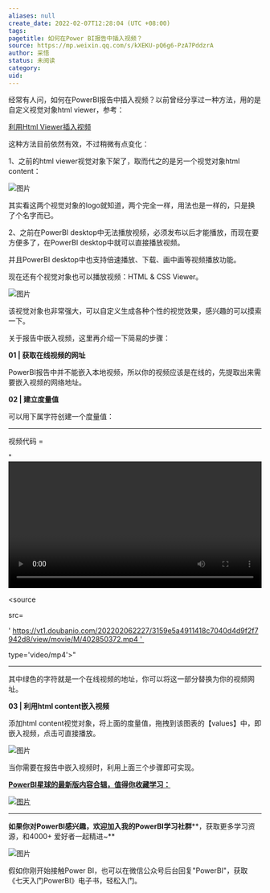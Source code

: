 ```yaml
---
aliases: null
create_date: 2022-02-07T12:28:04 (UTC +08:00)
tags: 
pagetitle: 如何在Power BI报告中插入视频？
source: https://mp.weixin.qq.com/s/kXEKU-pQ6g6-PzA7PddzrA
author: 采悟
status: 未阅读
category: 
uid: 
---
```


经常有人问，如何在PowerBI报告中插入视频？以前曾经分享过一种方法，用的是自定义视觉对象html viewer，参考：  

[利用Html Viewer插入视频](http://mp.weixin.qq.com/s?__biz=MzA4MzQwMjY4MA==&mid=2484069988&idx=1&sn=697c043319d15116cd028c23f98ae8b5&chksm=8e0c4cb3b97bc5a5abc34fe1817c950134b1f30c99408563cd83e3ac0526cd18562b9bbc4ccb&scene=21#wechat_redirect)

这种方法目前依然有效，不过稍微有点变化：

1、之前的html viewer视觉对象下架了，取而代之的是另一个视觉对象html content：

![图片](https://mmbiz.qpic.cn/mmbiz_jpg/aHEbZtANQJOBCgBSLyhqGkJibBvHtd00XVlAYqrIt0QiaaSEuW19HC26q5Wj0ibpiahq3sHPBEP2rlaicq29QCo1IOQ/640?wx_fmt=jpeg&wxfrom=5&wx_lazy=1&wx_co=1)

其实看这两个视觉对象的logo就知道，两个完全一样，用法也是一样的，只是换了个名字而已。

2、之前在PowerBI desktop中无法播放视频，必须发布以后才能播放，而现在要方便多了，在PowerBI desktop中就可以直接播放视频。

并且PowerBI desktop中也支持倍速播放、下载、画中画等视频播放功能。

现在还有个视觉对象也可以播放视频：HTML & CSS Viewer。

![图片](https://mmbiz.qpic.cn/mmbiz_jpg/aHEbZtANQJOBCgBSLyhqGkJibBvHtd00XWJ3DOG9v3icYFSBTLS1v0alDRLLwgYuoQ1yNeuRV8T0iblh65icDzkJWA/640?wx_fmt=jpeg&wxfrom=5&wx_lazy=1&wx_co=1)

该视觉对象也非常强大，可以自定义生成各种个性的视觉效果，感兴趣的可以摸索一下。  

关于报告中嵌入视频，这里再介绍一下简易的步骤：

**01 | 获取在线视频的网址**

PowerBI报告中并不能嵌入本地视频，所以你的视频应该是在线的，先提取出来需要嵌入视频的网络地址。

**02 | 建立度量值**

可以用下属字符创建一个度量值：

___

视频代码 \=

"<video width='100%' controls>

<source

src=

' https://vt1.doubanio.com/202202062227/3159e5a4911418c7040d4d9f2f7942d8/view/movie/M/402850372.mp4 ' 

type='video/mp4'>"

___

其中绿色的字符就是一个在线视频的地址，你可以将这一部分替换为你的视频网址。

**03 | 利用html content嵌入视频**

添加html content视觉对象，将上面的度量值，拖拽到该图表的【values】中，即嵌入视频，点击可直接播放。

![图片](https://mmbiz.qpic.cn/mmbiz_jpg/aHEbZtANQJMec784Cj2ibbB7ib8wTlibdjD2ibeIXK5XjAfJEiajAhVjHIMg69TTUvLsic84ZIfFozzzRibHrb3Svicyyg/640?wx_fmt=jpeg&wxfrom=5&wx_lazy=1&wx_co=1)

当你需要在报告中嵌入视频时，利用上面三个步骤即可实现。

[**PowerBI星球的最新版****内容合辑****，值得你收藏学习：**](http://mp.weixin.qq.com/s?__biz=MzA4MzQwMjY4MA==&mid=2484078675&idx=1&sn=07abf841815e43fb0a554081c82de72a&chksm=8e13a284b9642b92d07b518abe3e6e2e2ef5066c0941c1ced26a245a6990b4330830431789a9&scene=21#wechat_redirect)

[![图片](https://mmbiz.qpic.cn/mmbiz_png/aHEbZtANQJN8YOicNXzCaSLpQrKXOL0LsNeYw0fj3iaGFy7XSwwmibHicdtiaHEbhgmHSPXQlkg3WiaVA4hJ8PGDcdEQ/640?wx_fmt=png&wxfrom=5&wx_lazy=1&wx_co=1)](http://mp.weixin.qq.com/s?__biz=MzA4MzQwMjY4MA==&mid=2484078675&idx=1&sn=07abf841815e43fb0a554081c82de72a&chksm=8e13a284b9642b92d07b518abe3e6e2e2ef5066c0941c1ced26a245a6990b4330830431789a9&scene=21#wechat_redirect)

___

**如果你对PowerBI感兴趣，欢迎加入我的PowerBI学习社群****，获取更多学习资源，和4000+ 爱好者一起精进~**  

![图片](https://mmbiz.qpic.cn/mmbiz_png/aHEbZtANQJMFLnwgdbghRHPLicKRaV70mVCZVq8Fhm46rkciaeOrLFJCv5f1omJxF8256YogHflkicEDM29aUMtaA/640?wx_fmt=png&wxfrom=5&wx_lazy=1&wx_co=1)

假如你刚开始接触Power BI，也可以在微信公众号后台回复"PowerBI"，获取《七天入门PowerBI》电子书，轻松入门。
